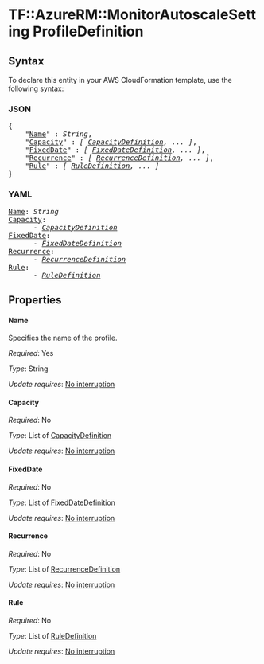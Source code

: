 # TF::AzureRM::MonitorAutoscaleSetting ProfileDefinition

## Syntax

To declare this entity in your AWS CloudFormation template, use the following syntax:

### JSON

<pre>
{
    "<a href="#name" title="Name">Name</a>" : <i>String</i>,
    "<a href="#capacity" title="Capacity">Capacity</a>" : <i>[ <a href="capacitydefinition.md">CapacityDefinition</a>, ... ]</i>,
    "<a href="#fixeddate" title="FixedDate">FixedDate</a>" : <i>[ <a href="fixeddatedefinition.md">FixedDateDefinition</a>, ... ]</i>,
    "<a href="#recurrence" title="Recurrence">Recurrence</a>" : <i>[ <a href="recurrencedefinition.md">RecurrenceDefinition</a>, ... ]</i>,
    "<a href="#rule" title="Rule">Rule</a>" : <i>[ <a href="ruledefinition.md">RuleDefinition</a>, ... ]</i>
}
</pre>

### YAML

<pre>
<a href="#name" title="Name">Name</a>: <i>String</i>
<a href="#capacity" title="Capacity">Capacity</a>: <i>
      - <a href="capacitydefinition.md">CapacityDefinition</a></i>
<a href="#fixeddate" title="FixedDate">FixedDate</a>: <i>
      - <a href="fixeddatedefinition.md">FixedDateDefinition</a></i>
<a href="#recurrence" title="Recurrence">Recurrence</a>: <i>
      - <a href="recurrencedefinition.md">RecurrenceDefinition</a></i>
<a href="#rule" title="Rule">Rule</a>: <i>
      - <a href="ruledefinition.md">RuleDefinition</a></i>
</pre>

## Properties

#### Name

Specifies the name of the profile.

_Required_: Yes

_Type_: String

_Update requires_: [No interruption](https://docs.aws.amazon.com/AWSCloudFormation/latest/UserGuide/using-cfn-updating-stacks-update-behaviors.html#update-no-interrupt)

#### Capacity

_Required_: No

_Type_: List of <a href="capacitydefinition.md">CapacityDefinition</a>

_Update requires_: [No interruption](https://docs.aws.amazon.com/AWSCloudFormation/latest/UserGuide/using-cfn-updating-stacks-update-behaviors.html#update-no-interrupt)

#### FixedDate

_Required_: No

_Type_: List of <a href="fixeddatedefinition.md">FixedDateDefinition</a>

_Update requires_: [No interruption](https://docs.aws.amazon.com/AWSCloudFormation/latest/UserGuide/using-cfn-updating-stacks-update-behaviors.html#update-no-interrupt)

#### Recurrence

_Required_: No

_Type_: List of <a href="recurrencedefinition.md">RecurrenceDefinition</a>

_Update requires_: [No interruption](https://docs.aws.amazon.com/AWSCloudFormation/latest/UserGuide/using-cfn-updating-stacks-update-behaviors.html#update-no-interrupt)

#### Rule

_Required_: No

_Type_: List of <a href="ruledefinition.md">RuleDefinition</a>

_Update requires_: [No interruption](https://docs.aws.amazon.com/AWSCloudFormation/latest/UserGuide/using-cfn-updating-stacks-update-behaviors.html#update-no-interrupt)

